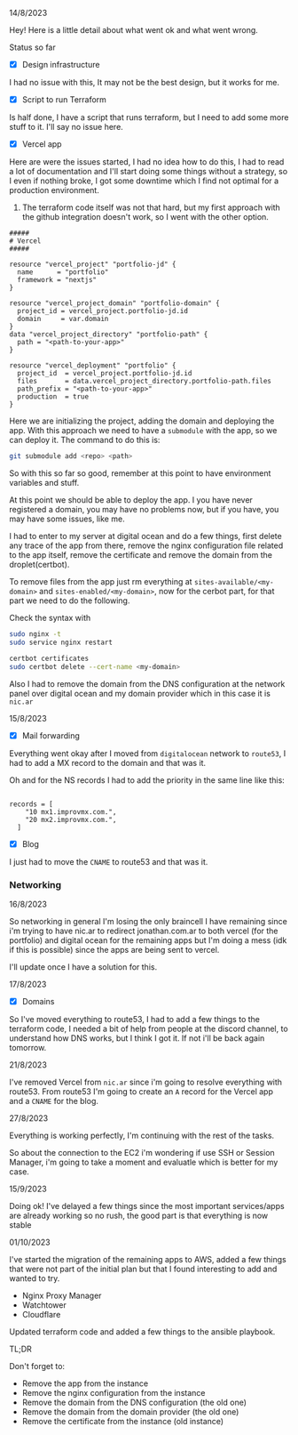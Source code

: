 14/8/2023

Hey! Here is a little detail about what went ok and what went wrong.

Status so far

- [x] Design infrastructure

I had no issue with this, It may not be the best design, but it works for me.

- [x] Script to run Terraform

Is half done, I have a script that runs terraform, but I need to add some more stuff to it.
I'll say no issue here.

- [x] Vercel app

Here are were the issues started, I had no idea how to do this, I had to read a lot of documentation and I'll start doing some things without a strategy, so I even if nothing broke, I got some downtime which I find not optimal for a production environment.

1. The terraform code itself was not that hard, but my first approach with the github integration doesn't work, so I went with the other option.

```
#####
# Vercel
#####

resource "vercel_project" "portfolio-jd" {
  name      = "portfolio"
  framework = "nextjs"
}

resource "vercel_project_domain" "portfolio-domain" {
  project_id = vercel_project.portfolio-jd.id
  domain     = var.domain
}
data "vercel_project_directory" "portfolio-path" {
  path = "<path-to-your-app>"
}

resource "vercel_deployment" "portfolio" {
  project_id  = vercel_project.portfolio-jd.id
  files       = data.vercel_project_directory.portfolio-path.files
  path_prefix = "<path-to-your-app>"
  production  = true
}
```

Here we are initializing the project, adding the domain and deploying the app.
With this approach we need to have a `submodule` with the app, so we can deploy it.
The command to do this is:

```bash
git submodule add <repo> <path>
```

So with this so far so good, remember at this point to have environment variables and stuff.

At this point we should be able to deploy the app. I you have never registered a domain, you may have no problems now, but if you have, you may have some issues, like me.

I had to enter to my server at digital ocean and do a few things, first delete any trace of the app from there, remove the nginx configuration file related to the app itself, remove the certificate and remove the domain from the droplet(certbot).

To remove files from the app just rm everything at `sites-available/<my-domain>` and `sites-enabled/<my-domain>`, now for the cerbot part, for that part we need to do the following.

Check the syntax with

```bash
sudo nginx -t
sudo service nginx restart
```

```bash
certbot certificates
sudo certbot delete --cert-name <my-domain>
```

Also I had to remove the domain from the DNS configuration at the network panel over digital ocean and my domain provider which in this case it is `nic.ar`

15/8/2023

- [x] Mail forwarding

Everything went okay after I moved from `digitalocean` network to `route53`, I had to add a MX record to the domain and that was it.

Oh and for the NS records I had to add the priority in the same line like this:

```

records = [
    "10 mx1.improvmx.com.",
    "20 mx2.improvmx.com.",
  ]

```

- [x] Blog

I just had to move the `CNAME` to route53 and that was it.


### Networking

16/8/2023

So networking in general I'm losing the only braincell I have remaining since i'm trying to have nic.ar to redirect jonathan.com.ar to both vercel (for the portfolio) and digital ocean for the remaining apps but I'm doing a mess (idk if this is possible) since the apps are being sent to vercel.

I'll update once I have a solution for this.

17/8/2023

- [x] Domains

So I've moved everything to route53, I had to add a few things to the terraform code, I needed a bit of help from people at the discord channel, to understand how DNS works, but I think I got it. If not i'll be back again tomorrow.

21/8/2023

I've removed Vercel from `nic.ar` since i'm going to resolve everything with route53. From route53 I'm going to create an `A` record for the Vercel app and a `CNAME` for the blog.

27/8/2023

Everything is working perfectly, I'm continuing with the rest of the tasks.

So about the connection to the EC2 i'm wondering if use SSH or Session Manager, i'm going to take a moment and evaluatle which is better for my case.

15/9/2023

Doing ok! I've delayed a few things since the most important services/apps are already working so no rush, the good part is that everything is now stable

01/10/2023

I've started the migration of the remaining apps to AWS, added a few things that were not part of the initial plan but that I found interesting to add and wanted to try.

- Nginx Proxy Manager
- Watchtower
- Cloudflare

Updated terraform code and added a few things to the ansible playbook.

TL;DR

Don't forget to:

- Remove the app from the instance
- Remove the nginx configuration from the instance
- Remove the domain from the DNS configuration (the old one)
- Remove the domain from the domain provider (the old one)
- Remove the certificate from the instance (old instance)
